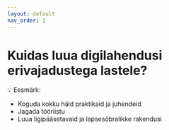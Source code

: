 ```yaml
---
layout: default
nav_order: 1
---
```


# Kuidas luua digilahendusi erivajadustega lastele?

💡 Eesmärk:
- Koguda kokku häid praktikaid ja juhendeid
- Jagada tööriistu
- Luua ligipääsetavaid ja lapsesõbralikke rakendusi
